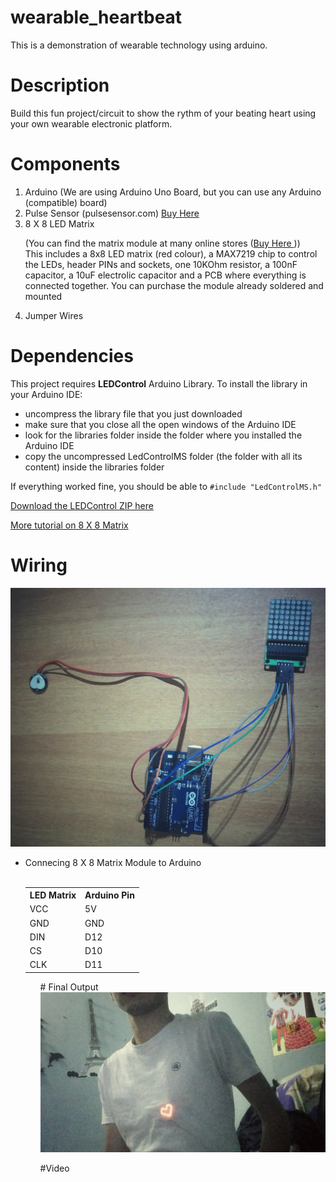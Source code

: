# wearable_heartbeat
This is a demonstration of wearable technology using arduino. 

# Description
Build this fun project/circuit to show the rythm of your beating heart using your own wearable electronic platform. 

# Components
<ol>
  <li>Arduino (We are using Arduino Uno Board, but you can use any Arduino (compatible) board)</li>
  <li>Pulse Sensor (pulsesensor.com) <a href ="http://pulsesensor.com">Buy Here</a></li>
  <li>8 X 8 LED Matrix </br>
  
  (You can find the matrix module at many online stores (<a href="http://dx.com/p/max7219-dot-matrix-module-w-5-dupont-lines-184854">Buy Here </a>))
  </br>This includes a 8x8 LED matrix (red colour), a MAX7219 chip to control the LEDs, header PINs and sockets, one 10KOhm resistor, a 100nF capacitor, a 10uF electrolic capacitor and a PCB where everything is connected together. You can purchase the module already soldered and mounted
  </li>
  <li>Jumper Wires</li>
</ol>

# Dependencies
This project requires **LEDControl** Arduino Library. 
To install the library in your Arduino IDE:
- uncompress the library file that you just downloaded
- make sure that you close all the open windows of the Arduino IDE
- look for the libraries folder inside the folder where you installed the Arduino IDE
- copy the uncompressed LedControlMS folder (the folder with all its content)  inside the libraries folder

If everything worked fine, you should be able to ```#include "LedControlMS.h"```

<a href="http://www.instructables.com/files/orig/F79/UC7X/HKCJMPGV/F79UC7XHKCJMPGV.zip"> Download the LEDControl ZIP here </a>

<a href="http://www.instructables.com/id/LED-Matrix-with-Arduino/?ALLSTEPS">More tutorial on 8 X 8 Matrix</a>

# Wiring
<img src="images/IMG_0493-01.jpeg"/>
<ul>
  <li>Connecing 8 X 8 Matrix Module to Arduino</li>
</br>
                    <table>
                      <tr>
                        <th>LED Matrix</th>
                        <th>Arduino Pin</th>
                      </tr>
                      <tr>
                        <td>VCC</td>
                        <td>5V</td>
                      </tr>
                      <tr>
                        <td>GND</td>
                        <td>GND</td>
                      </tr>
                      <tr>
                        <td>DIN</td>
                        <td>D12</td>
                      </tr>
                      <tr>
                        <td>CS</td>
                        <td>D10</td>
                      </tr>
                      <tr>
                        <td>CLK</td>
                        <td>D11</td>
                      </tr>
                    </table>
<ul>
# Final Output
<img src="images/Screenshot_2016-03-02-02-51-39-01.jpeg">

#Video
